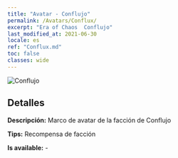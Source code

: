 ```yaml
---
title: "Avatar - Conflujo"
permalink: /Avatars/Conflux/
excerpt: "Era of Chaos  Conflujo"
last_modified_at: 2021-06-30
locale: es
ref: "Conflux.md"
toc: false
classes: wide
---
```

 ![Conflujo](/images/a/avatarFrame_44.png)

## Detalles

 **Descripción:** Marco de avatar de la facción de Conflujo 

 **Tips:** Recompensa de facción 

 **Is available:**  - 

